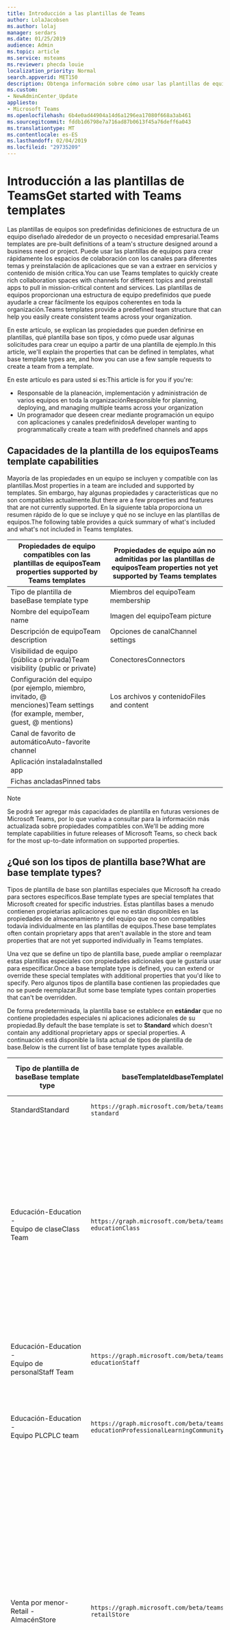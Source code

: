 ```yaml
---
title: Introducción a las plantillas de Teams
author: LolaJacobsen
ms.author: lolaj
manager: serdars
ms.date: 01/25/2019
audience: Admin
ms.topic: article
ms.service: msteams
ms.reviewer: phecda louie
localization_priority: Normal
search.appverid: MET150
description: Obtenga información sobre cómo usar las plantillas de equipos para crear un equipo con los canales de predefinidos.
ms.custom:
- NewAdminCenter_Update
appliesto:
- Microsoft Teams
ms.openlocfilehash: 6b4e0ad44904a14d6a1296ea17080f668a3ab461
ms.sourcegitcommit: fddb1d6798e7a716ad87b0613f45a76deff6a043
ms.translationtype: MT
ms.contentlocale: es-ES
ms.lasthandoff: 02/04/2019
ms.locfileid: "29735209"
---
```

# <a name="get-started-with-teams-templates"></a><span data-ttu-id="7676e-103">Introducción a las plantillas de Teams</span><span class="sxs-lookup"><span data-stu-id="7676e-103">Get started with Teams templates</span></span> 

<span data-ttu-id="7676e-104">Las plantillas de equipos son predefinidas definiciones de estructura de un equipo diseñado alrededor de un proyecto o necesidad empresarial.</span><span class="sxs-lookup"><span data-stu-id="7676e-104">Teams templates are pre-built definitions of a team's structure designed around a business need or project.</span></span> <span data-ttu-id="7676e-105">Puede usar las plantillas de equipos para crear rápidamente los espacios de colaboración con los canales para diferentes temas y preinstalación de aplicaciones que se van a extraer en servicios y contenido de misión crítica.</span><span class="sxs-lookup"><span data-stu-id="7676e-105">You can use Teams templates to quickly create rich collaboration spaces with channels for different topics and preinstall apps to pull in mission-critical content and services.</span></span> <span data-ttu-id="7676e-106">Las plantillas de equipos proporcionan una estructura de equipo predefinidos que puede ayudarle a crear fácilmente los equipos coherentes en toda la organización.</span><span class="sxs-lookup"><span data-stu-id="7676e-106">Teams templates provide a predefined team structure that can help you easily create consistent teams across your organization.</span></span> 

<span data-ttu-id="7676e-107">En este artículo, se explican las propiedades que pueden definirse en plantillas, qué plantilla base son tipos, y cómo puede usar algunas solicitudes para crear un equipo a partir de una plantilla de ejemplo.</span><span class="sxs-lookup"><span data-stu-id="7676e-107">In this article, we'll explain the properties that can be defined in templates, what base template types are, and how you can use a few sample requests to create a team from a template.</span></span>
 
<span data-ttu-id="7676e-108">En este artículo es para usted si es:</span><span class="sxs-lookup"><span data-stu-id="7676e-108">This article is for you if you're:</span></span>

- <span data-ttu-id="7676e-109">Responsable de la planeación, implementación y administración de varios equipos en toda la organización</span><span class="sxs-lookup"><span data-stu-id="7676e-109">Responsible for planning, deploying, and managing multiple teams across your organization</span></span><br>
- <span data-ttu-id="7676e-110">Un programador que deseen crear mediante programación un equipo con aplicaciones y canales predefinidos</span><span class="sxs-lookup"><span data-stu-id="7676e-110">A developer wanting to programmatically create a team with predefined channels and apps</span></span> 

## <a name="teams-template-capabilities"></a><span data-ttu-id="7676e-111">Capacidades de la plantilla de los equipos</span><span class="sxs-lookup"><span data-stu-id="7676e-111">Teams template capabilities</span></span>

<span data-ttu-id="7676e-112">Mayoría de las propiedades en un equipo se incluyen y compatible con las plantillas.</span><span class="sxs-lookup"><span data-stu-id="7676e-112">Most properties in a team are included and supported by templates.</span></span> <span data-ttu-id="7676e-113">Sin embargo, hay algunas propiedades y características que no son compatibles actualmente.</span><span class="sxs-lookup"><span data-stu-id="7676e-113">But there are a few properties and features that are not currently supported.</span></span> <span data-ttu-id="7676e-114">En la siguiente tabla proporciona un resumen rápido de lo que se incluye y qué no se incluye en las plantillas de equipos.</span><span class="sxs-lookup"><span data-stu-id="7676e-114">The following table provides a quick summary of what's included and what's not included in Teams templates.</span></span>

| <span data-ttu-id="7676e-115">**Propiedades de equipo compatibles con las plantillas de equipos**</span><span class="sxs-lookup"><span data-stu-id="7676e-115">**Team properties supported by Teams templates**</span></span> | <span data-ttu-id="7676e-116">**Propiedades de equipo aún no admitidas por las plantillas de equipos**</span><span class="sxs-lookup"><span data-stu-id="7676e-116">**Team properties not yet supported by Teams templates**</span></span> |
| ------------------------------------------------ | -------------------------------------------------------- |
| <span data-ttu-id="7676e-117">Tipo de plantilla de base</span><span class="sxs-lookup"><span data-stu-id="7676e-117">Base template type</span></span> | <span data-ttu-id="7676e-118">Miembros del equipo</span><span class="sxs-lookup"><span data-stu-id="7676e-118">Team membership</span></span> |
| <span data-ttu-id="7676e-119">Nombre del equipo</span><span class="sxs-lookup"><span data-stu-id="7676e-119">Team name</span></span> | <span data-ttu-id="7676e-120">Imagen del equipo</span><span class="sxs-lookup"><span data-stu-id="7676e-120">Team picture</span></span> |
| <span data-ttu-id="7676e-121">Descripción de equipo</span><span class="sxs-lookup"><span data-stu-id="7676e-121">Team description</span></span> | <span data-ttu-id="7676e-122">Opciones de canal</span><span class="sxs-lookup"><span data-stu-id="7676e-122">Channel settings</span></span> |
| <span data-ttu-id="7676e-123">Visibilidad de equipo (pública o privada)</span><span class="sxs-lookup"><span data-stu-id="7676e-123">Team visibility (public or private)</span></span> | <span data-ttu-id="7676e-124">Conectores</span><span class="sxs-lookup"><span data-stu-id="7676e-124">Connectors</span></span> |
| <span data-ttu-id="7676e-125">Configuración del equipo (por ejemplo, miembro, invitado, @ menciones)</span><span class="sxs-lookup"><span data-stu-id="7676e-125">Team settings (for example, member, guest, @ mentions)</span></span> | <span data-ttu-id="7676e-126">Los archivos y contenido</span><span class="sxs-lookup"><span data-stu-id="7676e-126">Files and content</span></span> |
| <span data-ttu-id="7676e-127">Canal de favorito de automático</span><span class="sxs-lookup"><span data-stu-id="7676e-127">Auto-favorite channel</span></span> | |
| <span data-ttu-id="7676e-128">Aplicación instalada</span><span class="sxs-lookup"><span data-stu-id="7676e-128">Installed app</span></span> | |
| <span data-ttu-id="7676e-129">Fichas ancladas</span><span class="sxs-lookup"><span data-stu-id="7676e-129">Pinned tabs</span></span> | | 

> [!NOTE]
> <span data-ttu-id="7676e-130">Se podrá ser agregar más capacidades de plantilla en futuras versiones de Microsoft Teams, por lo que vuelva a consultar para la información más actualizada sobre propiedades compatibles con.</span><span class="sxs-lookup"><span data-stu-id="7676e-130">We'll be adding more template capabilities in future releases of Microsoft Teams, so check back for the most up-to-date information on supported properties.</span></span>

## <a name="what-are-base-template-types"></a><span data-ttu-id="7676e-131">¿Qué son los tipos de plantilla base?</span><span class="sxs-lookup"><span data-stu-id="7676e-131">What are base template types?</span></span>

<span data-ttu-id="7676e-132">Tipos de plantilla de base son plantillas especiales que Microsoft ha creado para sectores específicos.</span><span class="sxs-lookup"><span data-stu-id="7676e-132">Base template types are special templates that Microsoft created for specific industries.</span></span> <span data-ttu-id="7676e-133">Estas plantillas bases a menudo contienen propietarias aplicaciones que no están disponibles en las propiedades de almacenamiento y del equipo que no son compatibles todavía individualmente en las plantillas de equipos.</span><span class="sxs-lookup"><span data-stu-id="7676e-133">These base templates often contain proprietary apps that aren't available in the store and team properties that are not yet supported individually in Teams templates.</span></span>

<span data-ttu-id="7676e-134">Una vez que se define un tipo de plantilla base, puede ampliar o reemplazar estas plantillas especiales con propiedades adicionales que le gustaría usar para especificar.</span><span class="sxs-lookup"><span data-stu-id="7676e-134">Once a base template type is defined, you can extend or override these special templates with additional properties that you'd like to specify.</span></span> <span data-ttu-id="7676e-135">Pero algunos tipos de plantilla base contienen las propiedades que no se puede reemplazar.</span><span class="sxs-lookup"><span data-stu-id="7676e-135">But some base template types contain properties that can't be overridden.</span></span> 

<span data-ttu-id="7676e-136">De forma predeterminada, la plantilla base se establece en **estándar** que no contiene propiedades especiales ni aplicaciones adicionales de su propiedad.</span><span class="sxs-lookup"><span data-stu-id="7676e-136">By default the base template is set to **Standard** which doesn't contain any additional proprietary apps or special properties.</span></span> <span data-ttu-id="7676e-137">A continuación está disponible la lista actual de tipos de plantilla de base.</span><span class="sxs-lookup"><span data-stu-id="7676e-137">Below is the current list of base template types available.</span></span>

| <span data-ttu-id="7676e-138">Tipo de plantilla de base</span><span class="sxs-lookup"><span data-stu-id="7676e-138">Base template type</span></span> | <span data-ttu-id="7676e-139">baseTemplateId</span><span class="sxs-lookup"><span data-stu-id="7676e-139">baseTemplateId</span></span> | <span data-ttu-id="7676e-140">Propiedades que se incluyen con esta plantilla de base</span><span class="sxs-lookup"><span data-stu-id="7676e-140">Properties that come with this base template</span></span> |
| ------------------ | -------------- | ----------------------------------------------------- |
| <span data-ttu-id="7676e-141">Standard</span><span class="sxs-lookup"><span data-stu-id="7676e-141">Standard</span></span> | `https://graph.microsoft.com/beta/teamsTemplates/`<br>`standard` | <span data-ttu-id="7676e-142">No hay aplicaciones adicionales y propiedades</span><span class="sxs-lookup"><span data-stu-id="7676e-142">No additional apps and properties</span></span> |
| <span data-ttu-id="7676e-143">Educación-</span><span class="sxs-lookup"><span data-stu-id="7676e-143">Education -</span></span><br><span data-ttu-id="7676e-144">Equipo de clase</span><span class="sxs-lookup"><span data-stu-id="7676e-144">Class Team</span></span> | `https://graph.microsoft.com/beta/teamsTemplates/`<br>`educationClass` | <span data-ttu-id="7676e-145">Aplicaciones:</span><span class="sxs-lookup"><span data-stu-id="7676e-145">Apps:</span></span><ul><li><span data-ttu-id="7676e-146">Bloc de notas de OneNote clase (anclado a la ficha **General** )</span><span class="sxs-lookup"><span data-stu-id="7676e-146">OneNote Class Notebook (pinned to the **General** tab)</span></span> </li><li><span data-ttu-id="7676e-147">Aplicación de las asignaciones (anclado a la ficha **General** )</span><span class="sxs-lookup"><span data-stu-id="7676e-147">Assignments app (pinned to the **General** tab)</span></span></li></ul> <span data-ttu-id="7676e-148">Propiedades de equipo:</span><span class="sxs-lookup"><span data-stu-id="7676e-148">Team properties:</span></span><ul><li><span data-ttu-id="7676e-149">Visibilidad de equipo se establece en **HiddenMembership** (no se puede reemplazar)</span><span class="sxs-lookup"><span data-stu-id="7676e-149">Team visibility set to **HiddenMembership** (cannot be overridden)</span></span></li></ul> |
| <span data-ttu-id="7676e-150">Educación-</span><span class="sxs-lookup"><span data-stu-id="7676e-150">Education -</span></span><br><span data-ttu-id="7676e-151">Equipo de personal</span><span class="sxs-lookup"><span data-stu-id="7676e-151">Staff Team</span></span> | `https://graph.microsoft.com/beta/teamsTemplates/`<br>`educationStaff` | <span data-ttu-id="7676e-152">Aplicaciones:</span><span class="sxs-lookup"><span data-stu-id="7676e-152">Apps:</span></span><ul><li><span data-ttu-id="7676e-153">Bloc de notas de OneNote personal (anclado a la ficha **General** )</span><span class="sxs-lookup"><span data-stu-id="7676e-153">OneNote Staff Notebook (pinned to the **General** tab)</span></span></li></ul> |
|<span data-ttu-id="7676e-154">Educación-</span><span class="sxs-lookup"><span data-stu-id="7676e-154">Education -</span></span><br><span data-ttu-id="7676e-155">Equipo PLC</span><span class="sxs-lookup"><span data-stu-id="7676e-155">PLC team</span></span> |`https://graph.microsoft.com/beta/teamsTemplates/`<br>`educationProfessionalLearningCommunity` | <span data-ttu-id="7676e-156">Aplicaciones:</span><span class="sxs-lookup"><span data-stu-id="7676e-156">Apps:</span></span><ul><li><span data-ttu-id="7676e-157">Bloc de notas de OneNote PLC (anclado a la ficha **General** )</span><span class="sxs-lookup"><span data-stu-id="7676e-157">OneNote PLC Notebook (pinned to the **General** tab)</span></span></ul></li>|
| <span data-ttu-id="7676e-158">Venta por menor-</span><span class="sxs-lookup"><span data-stu-id="7676e-158">Retail -</span></span><br><span data-ttu-id="7676e-159">Almacén</span><span class="sxs-lookup"><span data-stu-id="7676e-159">Store</span></span> | `https://graph.microsoft.com/beta/teamsTemplates/`<br>`retailStore` | <span data-ttu-id="7676e-160">Canales de entrada:</span><span class="sxs-lookup"><span data-stu-id="7676e-160">Channels:</span></span><ul><li><span data-ttu-id="7676e-161">Entrega de MAYÚS</span><span class="sxs-lookup"><span data-stu-id="7676e-161">Shift handoff</span></span></li><li><span data-ttu-id="7676e-162">Recursos de aprendizaje</span><span class="sxs-lookup"><span data-stu-id="7676e-162">Learning</span></span></li></ul><span data-ttu-id="7676e-163">Propiedades de equipo</span><span class="sxs-lookup"><span data-stu-id="7676e-163">Team properties</span></span><ul><li><span data-ttu-id="7676e-164">Visibilidad de equipo establecida en público</span><span class="sxs-lookup"><span data-stu-id="7676e-164">Team visibility set to Public</span></span></li></ul><span data-ttu-id="7676e-165">Permisos de miembro</span><span class="sxs-lookup"><span data-stu-id="7676e-165">Member permissions</span></span><ul><li><span data-ttu-id="7676e-166">Impedir que a los miembros de creación, actualización o eliminación de canales</span><span class="sxs-lookup"><span data-stu-id="7676e-166">Prevent members from creating, updating, or removing channels</span></span></li><li><span data-ttu-id="7676e-167">Impedir que a los miembros de la adición o eliminación de aplicaciones</span><span class="sxs-lookup"><span data-stu-id="7676e-167">Prevent members from adding or removing apps</span></span></li><li><span data-ttu-id="7676e-168">Impedir que a los miembros de creación, actualización o eliminación de los conectores</span><span class="sxs-lookup"><span data-stu-id="7676e-168">Prevent members from creating, updating, or removing connectors</span></span></li></ul> |
| <span data-ttu-id="7676e-169">Venta por menor-</span><span class="sxs-lookup"><span data-stu-id="7676e-169">Retail -</span></span><br><span data-ttu-id="7676e-170">Colaboración de administrador</span><span class="sxs-lookup"><span data-stu-id="7676e-170">Manager collaboration</span></span> | `https://graph.microsoft.com/beta/teamsTemplates/`<br>`retailManagerCollaboration` | <span data-ttu-id="7676e-171">Canales de entrada:</span><span class="sxs-lookup"><span data-stu-id="7676e-171">Channels:</span></span><ul><li><span data-ttu-id="7676e-172">Entrega de MAYÚS</span><span class="sxs-lookup"><span data-stu-id="7676e-172">Shift handoff</span></span></li><li><span data-ttu-id="7676e-173">Recursos de aprendizaje</span><span class="sxs-lookup"><span data-stu-id="7676e-173">Learning</span></span></li></ul><span data-ttu-id="7676e-174">Propiedades de equipo:</span><span class="sxs-lookup"><span data-stu-id="7676e-174">Team properties:</span></span><ul><li><span data-ttu-id="7676e-175">Visibilidad de equipo establecida en privado</span><span class="sxs-lookup"><span data-stu-id="7676e-175">Team visibility set to Private</span></span></li></ul><span data-ttu-id="7676e-176">Permisos de los miembros:</span><span class="sxs-lookup"><span data-stu-id="7676e-176">Member permissions:</span></span><ul><li><span data-ttu-id="7676e-177">Impedir que a los miembros de creación, actualización o eliminación de canales</span><span class="sxs-lookup"><span data-stu-id="7676e-177">Prevent members from creating, updating, or removing channels</span></span></li><li><span data-ttu-id="7676e-178">Impedir que a los miembros de la adición o eliminación de aplicaciones</span><span class="sxs-lookup"><span data-stu-id="7676e-178">Prevent members from adding or removing apps</span></span></li><li><span data-ttu-id="7676e-179">Impedir que a los miembros de creación, actualización o eliminación de los conectores</span><span class="sxs-lookup"><span data-stu-id="7676e-179">Prevent members from creating, updating, or removing connectors</span></span></li></ul>|
| <span data-ttu-id="7676e-180">Healthcare-</span><span class="sxs-lookup"><span data-stu-id="7676e-180">Healthcare -</span></span><br><span data-ttu-id="7676e-181">Toda la distrito</span><span class="sxs-lookup"><span data-stu-id="7676e-181">Ward Wide</span></span> |`https://graph.microsoft.com/beta/teamsTemplates/`<br>`healthcareWardWide` |<span data-ttu-id="7676e-182">Canales de entrada:</span><span class="sxs-lookup"><span data-stu-id="7676e-182">Channels:</span></span> <ul><li><span data-ttu-id="7676e-183">Anuncios\*</span><span class="sxs-lookup"><span data-stu-id="7676e-183">Announcements\*</span></span></li><li><span data-ttu-id="7676e-184">Luces de llamada</span><span class="sxs-lookup"><span data-stu-id="7676e-184">Call lights</span></span></li><li><span data-ttu-id="7676e-185">Material variado\*</span><span class="sxs-lookup"><span data-stu-id="7676e-185">Fun stuff\*</span></span></li><li><span data-ttu-id="7676e-186">Huddles\*</span><span class="sxs-lookup"><span data-stu-id="7676e-186">Huddles\*</span></span><li><span data-ttu-id="7676e-187">Recuento de programación y paciente\*</span><span class="sxs-lookup"><span data-stu-id="7676e-187">Scheduling and patient census\*</span></span></li><li><span data-ttu-id="7676e-188">Recursos de aprendizaje y certificación</span><span class="sxs-lookup"><span data-stu-id="7676e-188">Training and certification</span></span> </li><li><span data-ttu-id="7676e-189">Redondea hacia arriba\*</span><span class="sxs-lookup"><span data-stu-id="7676e-189">Rounds\*</span></span></li></ul><span data-ttu-id="7676e-190">\*Canales de automático favoritos</span><span class="sxs-lookup"><span data-stu-id="7676e-190">\*Auto-favorited channels</span></span> |
|<span data-ttu-id="7676e-191">Healthcare-</span><span class="sxs-lookup"><span data-stu-id="7676e-191">Healthcare -</span></span><br><span data-ttu-id="7676e-192">Hospital amplia</span><span class="sxs-lookup"><span data-stu-id="7676e-192">Hospital Wide</span></span> | `https://graph.microsoft.com/beta/teamsTemplates/`<br>`healthcareHospitalWide` |<span data-ttu-id="7676e-193">Canales de entrada:</span><span class="sxs-lookup"><span data-stu-id="7676e-193">Channels:</span></span><ul><li><span data-ttu-id="7676e-194">Anuncios\*</span><span class="sxs-lookup"><span data-stu-id="7676e-194">Announcements\*</span></span></li><li><span data-ttu-id="7676e-195">Cumplimiento de normas\*</span><span class="sxs-lookup"><span data-stu-id="7676e-195">Compliance\*</span></span></li><li><span data-ttu-id="7676e-196">Custodia</span><span class="sxs-lookup"><span data-stu-id="7676e-196">Custodial</span></span></li><li><span data-ttu-id="7676e-197">Servicios financieros</span><span class="sxs-lookup"><span data-stu-id="7676e-197">Finance</span></span></li><li><span data-ttu-id="7676e-198">Material variado\*</span><span class="sxs-lookup"><span data-stu-id="7676e-198">Fun stuff\*</span></span></li><li><span data-ttu-id="7676e-199">Recursos humanos</span><span class="sxs-lookup"><span data-stu-id="7676e-199">Human Resources</span></span></li><li><span data-ttu-id="7676e-200">Laboratorio</span><span class="sxs-lookup"><span data-stu-id="7676e-200">Laboratory</span></span></li><li><span data-ttu-id="7676e-201">La seguridad del paciente y mejora de la calidad\*</span><span class="sxs-lookup"><span data-stu-id="7676e-201">Patient safety and quality improvement\*</span></span></li><li><span data-ttu-id="7676e-202">Farmacia</span><span class="sxs-lookup"><span data-stu-id="7676e-202">Pharmacy</span></span></li></ul><span data-ttu-id="7676e-203">\*Canal automático favoritos</span><span class="sxs-lookup"><span data-stu-id="7676e-203">\*Auto-favorited channel</span></span>|
|||

> [!NOTE]
> <span data-ttu-id="7676e-204">Agregaremos más plantilla base de tipos de en futuras versiones de Microsoft Teams, por lo que verificación atrás para la información más actualizada sobre admite propiedades.</span><span class="sxs-lookup"><span data-stu-id="7676e-204">We'll be adding more base template types in future releases of Microsoft Teams, so check back for the most up-to-date information on supported properties.</span></span>


## <a name="related-topics"></a><span data-ttu-id="7676e-205">Temas relacionados</span><span class="sxs-lookup"><span data-stu-id="7676e-205">Related topics</span></span>

- <span data-ttu-id="7676e-206">[Crear equipo](https://docs.microsoft.com/graph/api/team-post?view=graph-rest-beta) (en la vista previa)</span><span class="sxs-lookup"><span data-stu-id="7676e-206">[Create team](https://docs.microsoft.com/graph/api/team-post?view=graph-rest-beta) (in preview)</span></span>
- [<span data-ttu-id="7676e-207">Nuevo equipo</span><span class="sxs-lookup"><span data-stu-id="7676e-207">New-Team</span></span>](https://docs.microsoft.com/powershell/module/teams/New-Team?view=teams-ps)
- [<span data-ttu-id="7676e-208">Formación de administradores para Microsoft Teams</span><span class="sxs-lookup"><span data-stu-id="7676e-208">Admin training for Microsoft Teams</span></span>](itadmin-readiness.md)
- [<span data-ttu-id="7676e-209">Introducción a las plantillas de equipos de venta por menor</span><span class="sxs-lookup"><span data-stu-id="7676e-209">Get started with Retail Teams templates</span></span>](get-started-with-retail-teams-templates.md)
- [<span data-ttu-id="7676e-210">Introducción a las plantillas de equipos sanitarios</span><span class="sxs-lookup"><span data-stu-id="7676e-210">Get started with Healthcare Teams templates</span></span>](healthcare/healthcare-templates.md)